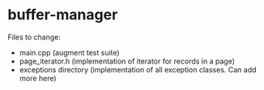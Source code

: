 # buffer-manager

Files to change:

- main.cpp (augment test suite)
- page_iterator.h (implementation of iterator for records in a page)
- exceptions directory (implementation of all exception classes. Can add more here)

